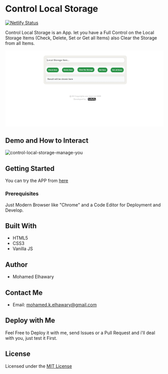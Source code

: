 # Control Local Storage

[![Netlify Status](https://api.netlify.com/api/v1/badges/ed8f24f2-67d5-444f-9607-454c2cd2c01f/deploy-status)](https://app.netlify.com/sites/controllocalstorage/deploys) 

Control Local Storage is an App. let you have a Full Control on the Local Storage Items (Check, Delete, Set or Get all Items) also Clear the Storage from all Items.
  
![Screenshot](preview.png)

## Demo and How to Interact

![control-local-storage-manage-you](https://user-images.githubusercontent.com/69651552/93906999-2079cc80-fcfd-11ea-99df-613640d012f0.gif)


## Getting Started

You can try the APP from [here](https://mohamed-elhawary.github.io/control-local-storage/)

### Prerequisites

Just Modern Browser like "Chrome" and a Code Editor for Deployment and Develop.

## Built With

* HTML5
* CSS3
* Vanilla JS 

## Author

* Mohamed Elhawary  

## Contact Me  

* Email: mohamed.k.elhawary@gmail.com

## Deploy with Me

Feel Free to Deploy it with me, send Issues or a Pull Request and i'll deal with you, just test it First.

## License

Licensed under the [MIT License](LICENSE)


